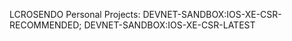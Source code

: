 LCROSENDO Personal Projects: DEVNET-SANDBOX:IOS-XE-CSR-RECOMMENDED; DEVNET-SANDBOX:IOS-XE-CSR-LATEST
